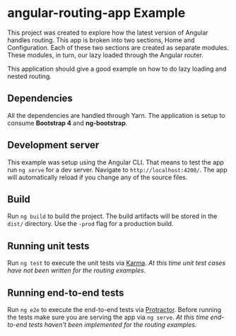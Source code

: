 # angular-routing-app Example

This project was created to explore how the latest version of Angular handles routing. This app is broken into two sections, Home and Configuration. Each of these two sections are created as separate modules. These modules, in turn, our lazy loaded through the Angular router. 

This application should give a good example on how to do lazy loading and nested routing. 

## Dependencies

All the dependencies are handled through Yarn. The application is setup to consume **Bootstrap 4** and **ng-bootstrap**.

## Development server

This example was setup using the Angular CLI. That means to test the app run `ng serve` for a dev server. Navigate to `http://localhost:4200/`. The app will automatically reload if you change any of the source files.

## Build

Run `ng build` to build the project. The build artifacts will be stored in the `dist/` directory. Use the `-prod` flag for a production build.

## Running unit tests

Run `ng test` to execute the unit tests via [Karma](https://karma-runner.github.io). *At this time unit test cases have not been written for the routing examples.*

## Running end-to-end tests

Run `ng e2e` to execute the end-to-end tests via [Protractor](http://www.protractortest.org/).
Before running the tests make sure you are serving the app via `ng serve`. *At this time end-to-end tests haven't been implemented for the routing examples.*
